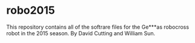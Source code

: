 # robo2015

This repository contains all of the softrare files for the Ge***as robocross robot in the 2015 season. 
By David Cutting and William Sun.
